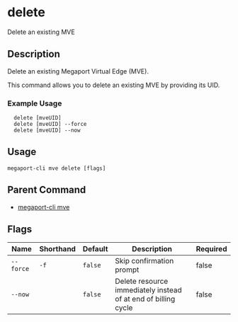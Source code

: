 # delete

Delete an existing MVE

## Description

Delete an existing Megaport Virtual Edge (MVE).

This command allows you to delete an existing MVE by providing its UID.

### Example Usage

```
  delete [mveUID]
  delete [mveUID] --force
  delete [mveUID] --now
```


## Usage

```
megaport-cli mve delete [flags]
```



## Parent Command

* [megaport-cli mve](megaport-cli_mve.md)




## Flags

| Name | Shorthand | Default | Description | Required |
|------|-----------|---------|-------------|----------|
| `--force` | `-f` | `false` | Skip confirmation prompt | false |
| `--now` |  | `false` | Delete resource immediately instead of at end of billing cycle | false |




